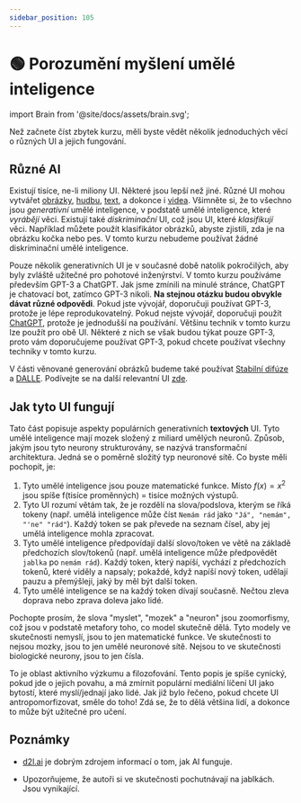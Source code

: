 ```yaml
---
sidebar_position: 105
---
```

# 🟢 Porozumění myšlení umělé inteligence


import Brain from '@site/docs/assets/brain.svg';

<div style={{textAlign: 'center'}}>
  <Brain style={{width: "100%",height: "300px",verticalAlign: "top"}}/>
</div>


Než začnete číst zbytek kurzu, měli byste vědět několik jednoduchých věcí o různých UI a jejich fungování.


## Různé AI

Existují tisíce, ne-li miliony UI. Některé jsou lepší než jiné. Různé UI mohou vytvářet [obrázky](https://openai.com/product/dall-e-2), [hudbu](https://google-research.github.io/seanet/musiclm/examples/), [text](https://platform.openai.com/playground), a dokonce i [videa](https://makeavideo.studio/). Všimněte si, že to všechno jsou *generativní* umělé inteligence, v podstatě umělé inteligence, které *vyrábějí* věci. Existují také *diskriminační* UI, což jsou UI, které *klasifikují* věci. Například můžete použít klasifikátor obrázků, abyste zjistili, zda je na obrázku kočka nebo pes. V tomto kurzu nebudeme používat žádné diskriminační umělé inteligence.


Pouze několik generativních UI je v současné době natolik pokročilých, aby byly zvláště užitečné pro pohotové inženýrství. V tomto kurzu používáme především GPT-3 a ChatGPT. Jak jsme zmínili na minulé stránce, ChatGPT je chatovací bot, zatímco GPT-3 nikoli. **Na stejnou otázku budou obvykle dávat různé odpovědi**. Pokud jste vývojář, doporučuji používat GPT-3, protože je lépe reprodukovatelný. Pokud nejste vývojář, doporučuji použít [ChatGPT](https://learnprompting.org/docs/category/%EF%B8%8F-image-prompting), protože je jednodušší na používání. Většinu technik v tomto kurzu lze použít pro obě UI. Některé z nich se však budou týkat pouze GPT-3, proto vám doporučujeme používat GPT-3, pokud chcete používat všechny techniky v tomto kurzu.

V části věnované generování obrázků budeme také používat [Stabilní difúze](https://beta.dreamstudio.ai/home) a [DALLE](https://openai.com/product/dall-e-2). Podívejte se na další relevantní UI [zde](https://learnprompting.org/docs/products#chatbots).

## Jak tyto UI fungují

Tato část popisuje aspekty populárních generativních **textových** UI. Tyto umělé inteligence mají mozek složený z miliard umělých neuronů. Způsob, jakým jsou tyto neurony strukturovány, se nazývá transformační architektura. Jedná se o poměrně složitý typ neuronové sítě. Co byste měli pochopit, je:

1. Tyto umělé inteligence jsou pouze matematické funkce. Místo $f(x) = x^2$ jsou spíše f(tisíce proměnných) = tisíce možných výstupů.
2. Tyto UI rozumí větám tak, že je rozdělí na slova/podslova, kterým se říká tokeny (např. umělá inteligence může číst `Nemám rád` jako `"Já", "nemám", "'ne" "rád"`). Každý token se pak převede na seznam čísel, aby jej umělá inteligence mohla zpracovat.
3. Tyto umělé inteligence předpovídají další slovo/token ve větě na základě předchozích slov/tokenů (např. umělá inteligence může předpovědět `jablka` po `nemám rád`). Každý token, který napíší, vychází z předchozích tokenů, které viděly a napsaly; pokaždé, když napíší nový token, udělají pauzu a přemýšlejí, jaký by měl být další token.
4. Tyto umělé inteligence se na každý token dívají současně. Nečtou zleva doprava nebo zprava doleva jako lidé. 

Pochopte prosím, že slova "myslet", "mozek" a "neuron" jsou zoomorfismy, což jsou v podstatě metafory toho, co model skutečně dělá. Tyto modely ve skutečnosti nemyslí, jsou to jen matematické funkce. Ve skutečnosti to nejsou mozky, jsou to jen umělé neuronové sítě. Nejsou to ve skutečnosti biologické neurony, jsou to jen čísla.

To je oblast aktivního výzkumu a filozofování. Tento popis je spíše cynický, pokud jde o jejich povahu, a má zmírnit populární mediální líčení UI jako bytostí, které myslí/jednají jako lidé. Jak již bylo řečeno, pokud chcete UI antropomorfizovat, směle do toho! Zdá se, že to dělá většina lidí, a dokonce to může být užitečné pro učení.


## Poznámky

- [d2l.ai](https://www.d2l.ai) je dobrým zdrojem informací o tom, jak AI funguje.

- Upozorňujeme, že autoři si ve skutečnosti pochutnávají na jablkách. Jsou vynikající.
